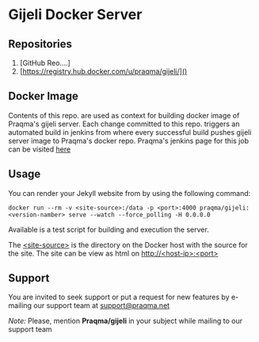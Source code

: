Gijeli Docker Server
=============
## Repositories

1. [GitHub Reo....]
2. [https://registry.hub.docker.com/u/praqma/gijeli/]()

## Docker Image

Contents of this repo. are used as context for building docker image of Praqma's gijeli server.
Each change committed to this repo. triggers an automated build in jenkins from where every successful build pushes gijeli server image to Praqma's docker repo. 
Praqma's jenkins page for this job can be visited [here](http://code.praqma.net/ci/view/GiJeLi/job/GiJeLi%20Docker%20Server/)


## Usage

You can render your Jekyll website from <site-source> by using the following command:

```
docker run --rm -v <site-source>:/data -p <port>:4000 praqma/gijeli:<version-namber> serve --watch --force_polling -H 0.0.0.0

```

Available is a test script for building and execution the server.

The [\<site-source>]() is the directory on the Docker host with the source for the site. The site can be view as html on [http://\<host-ip>:\<port>]()


## Support 

You are invited to seek support or put a request for new features by e-mailing our support team at [support@praqma.net]() 

_Note:_ Please, mention **Praqma/gijeli** in your subject while mailing to our support team
